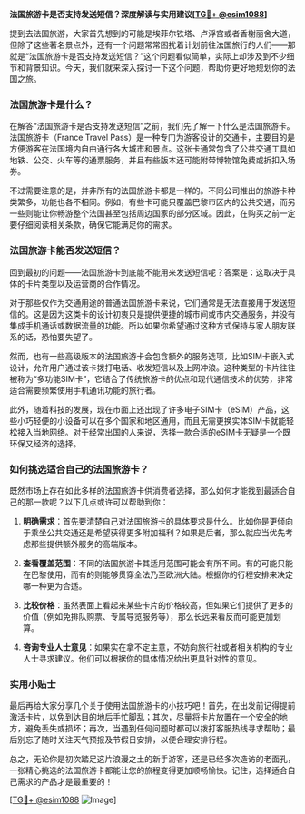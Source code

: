**法国旅游卡是否支持发送短信？深度解读与实用建议[[TG💪+ @esim1088](https://t.me/s/esim1088)]**

提到去法国旅游，大家首先想到的可能是埃菲尔铁塔、卢浮宫或者香榭丽舍大道，但除了这些著名景点外，还有一个问题常常困扰着计划前往法国旅行的人们——那就是“法国旅游卡是否支持发送短信？”这个问题看似简单，实际上却涉及到不少细节和背景知识。今天，我们就来深入探讨一下这个问题，帮助你更好地规划你的法国之旅。

### 法国旅游卡是什么？

在解答“法国旅游卡是否支持发送短信”之前，我们先了解一下什么是法国旅游卡。法国旅游卡（France Travel Pass）是一种专门为游客设计的交通卡，主要目的是方便游客在法国境内自由通行各大城市和景点。这张卡通常包含了公共交通工具如地铁、公交、火车等的通票服务，并且有些版本还可能附带博物馆免费或折扣入场券。

不过需要注意的是，并非所有的法国旅游卡都是一样的。不同公司推出的旅游卡种类繁多，功能也各不相同。例如，有些卡可能只覆盖巴黎市区内的公共交通，而另一些则能让你畅游整个法国甚至包括周边国家的部分区域。因此，在购买之前一定要仔细阅读相关条款，确保它能满足你的需求。

### 法国旅游卡能否发送短信？

回到最初的问题——法国旅游卡到底能不能用来发送短信呢？答案是：这取决于具体的卡片类型以及运营商的合作情况。

对于那些仅作为交通用途的普通法国旅游卡来说，它们通常是无法直接用于发送短信的。这是因为这类卡的设计初衷只是提供便捷的城市间或市内交通服务，并没有集成手机通话或数据流量的功能。所以如果你希望通过这种方式保持与家人朋友联系的话，恐怕要失望了。

然而，也有一些高级版本的法国旅游卡会包含额外的服务选项，比如SIM卡嵌入式设计，允许用户通过该卡拨打电话、收发短信以及上网冲浪。这种类型的卡片往往被称为“多功能SIM卡”，它结合了传统旅游卡的优点和现代通信技术的优势，非常适合需要频繁使用手机通讯功能的旅行者。

此外，随着科技的发展，现在市面上还出现了许多电子SIM卡（eSIM）产品，这些小巧轻便的小设备可以在多个国家和地区通用，而且无需更换实体SIM卡就能轻松接入当地网络。对于经常出国的人来说，选择一款合适的eSIM卡无疑是一个既环保又经济的选择。

### 如何挑选适合自己的法国旅游卡？

既然市场上存在如此多样的法国旅游卡供消费者选择，那么如何才能找到最适合自己的那一款呢？以下几点或许可以帮助到你：

1. **明确需求**：首先要清楚自己对法国旅游卡的具体要求是什么。比如你是更倾向于乘坐公共交通还是希望获得更多附加福利？如果是后者，那么就应当优先考虑那些提供额外服务的高端版本。

2. **查看覆盖范围**：不同的法国旅游卡其适用范围可能会有所不同。有的可能只能在巴黎使用，而有的则能够贯穿全法乃至欧洲大陆。根据你的行程安排来决定哪一种更为合适。

3. **比较价格**：虽然表面上看起来某些卡片的价格较高，但如果它们提供了更多的价值（例如免排队购票、专属导览服务等），那么长远来看反而可能更加划算。

4. **咨询专业人士意见**：如果实在拿不定主意，不妨向旅行社或者相关机构的专业人士寻求建议。他们可以根据你的具体情况给出更具针对性的意见。

### 实用小贴士

最后再给大家分享几个关于使用法国旅游卡的小技巧吧！首先，在出发前记得提前激活卡片，以免到达目的地后手忙脚乱；其次，尽量将卡片放置在一个安全的地方，避免丢失或损坏；再次，当遇到任何问题时都可以拨打客服热线寻求帮助；最后别忘了随时关注天气预报及节假日安排，以便合理安排行程。

总之，无论你是初次踏足这片浪漫之土的新手游客，还是已经多次造访的老面孔，一张精心挑选的法国旅游卡都能让您的旅程变得更加顺畅愉快。记住，选择适合自己需求的产品才是最重要的！

[[TG💪+ @esim1088](https://t.me/s/esim1088) ![Image](https://i.postimg.cc/4NQfJmqS/Snipaste-2025-05-13-00-14-12.png)]